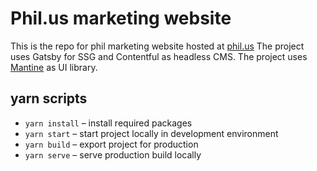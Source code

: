# Phil.us marketing website
This is the repo for phil marketing website hosted at [phil.us](https://phil.us)
The project uses Gatsby for SSG and Contentful as headless CMS.
The project uses [Mantine](https://mantine.dev) as UI library.  

## yarn scripts
- `yarn install` – install required packages
- `yarn start` – start project locally in development environment
- `yarn build` – export project for production
- `yarn serve` – serve production build locally
